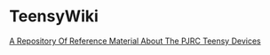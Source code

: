 # TeensyWiki
[A Repository Of Reference Material About The PJRC Teensy Devices](https://github.com/blackketter/TeensyWiki/wiki)
